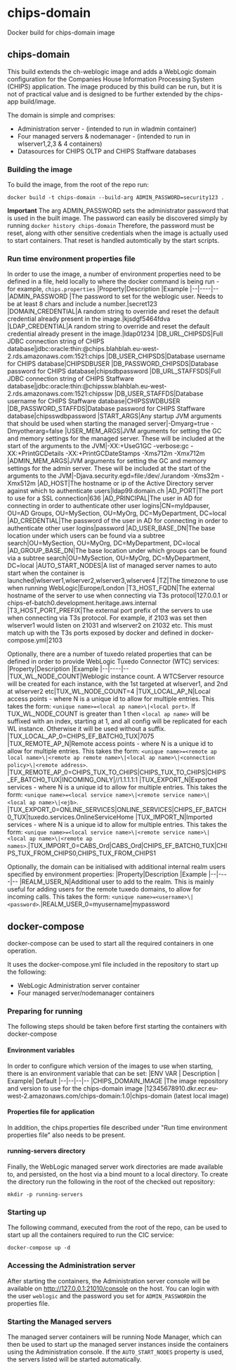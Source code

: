 # chips-domain
Docker build for chips-domain image


## chips-domain
This build extends the ch-weblogic image and adds a WebLogic domain configuration for the Companies House Information Processing System (CHIPS) application.  The image produced by this build can be run, but it is not of practical value and is designed to be further extended by the chips-app build/image.

The domain is simple and comprises:
 - Administration server - (intended to run in wladmin container)
 - Four managed servers & nodemanager - (intended to run in wlserver1,2,3 & 4 containers)
 - Datasources for CHIPS OLTP and CHIPS Staffware databases

### Building the image
To build the image, from the root of the repo run:

    docker build -t chips-domain --build-arg ADMIN_PASSWORD=security123 .

**Important** The arg ADMIN_PASSWORD sets the administrator password that is used in the built image.  The password can easily be discovered simply by running `docker history chips-domain` Therefore, the password must be reset, along with other sensitive credentials when the image is actually used to start containers. That reset is handled automtically by the start scripts.

### Run time environment properties file
In order to use the image, a number of environment properties need to be defined in a file, held locally to where the docker command is being run - for example, `chips.properties` 
|Property|Description  |Example
|--|----|--
|ADMIN_PASSWORD |The password to set for the weblogic user.  Needs to be at least 8 chars and include a number.|secret123
|DOMAIN_CREDENTIAL|A random string to override and reset the default credential already present in the image.|kjsdgf5464fdva
|LDAP_CREDENTIAL|A random string to override and reset the default credential already present in the image.|ldap01234
|DB_URL_CHIPSDS|Full JDBC connection string of CHIPS database|jdbc:oracle:thin:@chips.blahblah.eu-west-2.rds.amazonaws.com:1521:chips
|DB_USER_CHIPSDS|Database username for CHIPS database|CHIPSDBUSER
|DB_PASSWORD_CHIPSDS|Database password for CHIPS database|chipsdbpassword
|DB_URL_STAFFSDS|Full JDBC connection string of CHIPS Staffware database|jdbc:oracle:thin:@chipssw.blahblah.eu-west-2.rds.amazonaws.com:1521:chipssw
|DB_USER_STAFFDS|Database username for CHIPS Staffware database|CHIPSSWDBUSER
|DB_PASSWORD_STAFFDS|Database password for CHIPS Staffware database|chipsswdbpassword
|START_ARGS|Any startup JVM arguments that should be used when starting the managed server|-Dmyarg=true -Dmyotherarg=false
|USER_MEM_ARGS|JVM arguments for setting the GC and memory settings for the managed server.  These will be included at the start of the arguments to the JVM|-XX:+UseG1GC -verbose:gc -XX:+PrintGCDetails -XX:+PrintGCDateStamps -Xms712m -Xmx712m
|ADMIN_MEM_ARGS|JVM arguments for setting the GC and memory settings for the admin server.  These will be included at the start of the arguments to the JVM|-Djava.security.egd=file:/dev/./urandom -Xms32m -Xmx512m
|AD_HOST|The hostname or ip of the Active Directory server against which to authenticate users|ldap99.domain.ch
|AD_PORT|The port to use for a SSL connection|636
|AD_PRINCIPAL|The user in AD for connecting in order to authenticate other user logins|CN=myldpauser, OU=AD Groups, OU=MySection, OU=MyOrg, DC=MyDepartment, DC=local
|AD_CREDENTIAL|The password of the user in AD for connecting in order to authenticate other user logins|password
|AD_USER_BASE_DN|The base location under which users can be found via a subtree search|OU=MySection, OU=MyOrg, DC=MyDepartment, DC=local
|AD_GROUP_BASE_DN|The base location under which groups can be found via a subtree search|OU=MySection, OU=MyOrg, DC=MyDepartment, DC=local
|AUTO_START_NODES|A list of managed server names to auto start when the container is launched|wlserver1,wlserver2,wlserver3,wlserver4
|TZ|The timezone to use when running WebLogic|Europe/London
|T3_HOST_FQDN|The external hostname of the server to use when connecting via T3s protocol|127.0.0.1 or chips-ef-batch0.development.heritage.aws.internal
|T3_HOST_PORT_PREFIX|The external port prefix of the servers to use when connecting via T3s protocol.  For example, if 2103 was set then wlserver1 would listen on 21031 and wlserver2 on 21032 etc. This must match up with the T3s ports exposed by docker and defined in docker-compose.yml|2103

Optionally, there are a number of tuxedo related properties that can be defined in order to provide WebLogic Tuxedo Connector (WTC) services:
|Property|Description  |Example
|--|----|--
|TUX_WL_NODE_COUNT|Weblogic instance count. A WTCServer resource will be created for each instance, with the 1st targeted at wlserver1, and 2nd at wlserver2 etc|TUX_WL_NODE_COUNT=4
|TUX_LOCAL_AP_N|Local access points - where N is a unique id to allow for multiple entries. This takes the form: `<unique name>=<local ap name>\|<local port>`. If TUX_WL_NODE_COUNT is greater than 1 then `<local ap name>` will be suffixed with an index, starting at 1, and all config will be replicated for each WL instance. Otherwise it will be used without a suffix. |TUX_LOCAL_AP_0=CHIPS_EF_BATCH0_TUX\|7075
|TUX_REMOTE_AP_N|Remote access points - where N is a unique id to allow for multiple entries. This takes the form: `<unique name>=<remote ap local name>\|<remote ap remote name>\|<local ap name>\|<connection policy>\|<remote address>`. |TUX_REMOTE_AP_0=CHIPS_TUX_TO_CHIPS\|CHIPS_TUX_TO_CHIPS\|CHIPS_EF_BATCH0_TUX\|INCOMING_ONLY\|//1.1.1.1:1
|TUX_EXPORT_N|Exported services - where N is a unique id to allow for multiple entries. This takes the form: `<unique name>=<local service name>\|<remote service name>\|<local ap name>\|<ejb>`. |TUX_EXPORT_0=ONLINE_SERVICES\|ONLINE_SERVICES\|CHIPS_EF_BATCH0_TUX\|tuxedo.services.OnlineServiceHome
|TUX_IMPORT_N|Imported services - where N is a unique id to allow for multiple entries. This takes the form: `<unique name>=<local service name>\|<remote service name>\|<local ap name>\|<remote ap names>`.|TUX_IMPORT_0=CABS_Ord\|CABS_Ord\|CHIPS_EF_BATCH0_TUX\|CHIPS_TUX_FROM_CHIPS0,CHIPS_TUX_FROM_CHIPS1
    
Optionally, the domain can be initialised with additional internal realm users specified by environment properties:
|Property|Description  |Example
|--|----|--
|REALM_USER_N|Additional user to add to the realm.  This is mainly useful for adding users for the remote tuxedo domains, to allow for incoming calls.  This takes the form: `<unique name>=<username>\|<password>`.|REALM_USER_0=myusername\|mypassword


## docker-compose
docker-compose can be used to start all the required containers in one operation.

It uses the docker-compose.yml file included in the repository to start up the following:
- WebLogic Administration server container
- Four managed server/nodemanager containers

### Preparing for running

The following steps should be taken before first starting the containers with docker-compose

#### Environment variables
In order to configure which version of the images to use when starting, there is an environment variable that can be set:
|ENV VAR  | Description | Example| Default
|--|--|--|--
|CHIPS_DOMAIN_IMAGE  |The image repository and version to use for the chips-domain image  |12345678910.dkr.ecr.eu-west-2.amazonaws.com/chips-domain:1.0|chips-domain (latest local image)

#### Properties file for application
In addition, the chips.properties file described under "Run time environment properties file" also needs to be present.

#### running-servers directory
Finally, the WebLogic managed server work directories are made available to, and persisted, on the host via a bind mount to a local directory.  To create the directory run the following in the root of the checked out repository:

    mkdir -p running-servers

### Starting up
The following command, executed from the root of the repo,  can be used to start up all the containers required to run the CIC service:

    docker-compose up -d


### Accessing the Administration server
After starting the containers, the Administration server console will be available on http://127.0.0.1:21010/console on the host.  You can login with the user `weblogic` and the password you set for `ADMIN_PASSWORD`in the properties file.

### Starting the Managed servers 
The managed server containers will be running Node Manager, which can then be used to start up the managed server instances inside the containers using the Administration console.  If the `AUTO_START_NODES` property is used, the servers listed will be started automatically.
